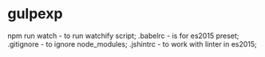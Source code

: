 # gulpexp
npm run watch - to run watchify script;
.babelrc - is for es2015 preset;
.gitignore - to ignore node_modules;
.jshintrc - to work with linter in es2015;
